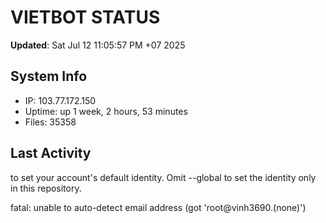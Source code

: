 # VIETBOT STATUS
**Updated**: Sat Jul 12 11:05:57 PM +07 2025

## System Info
- IP: 103.77.172.150
- Uptime: up 1 week, 2 hours, 53 minutes
- Files: 35358

## Last Activity

to set your account's default identity.
Omit --global to set the identity only in this repository.

fatal: unable to auto-detect email address (got 'root@vinh3690.(none)')
